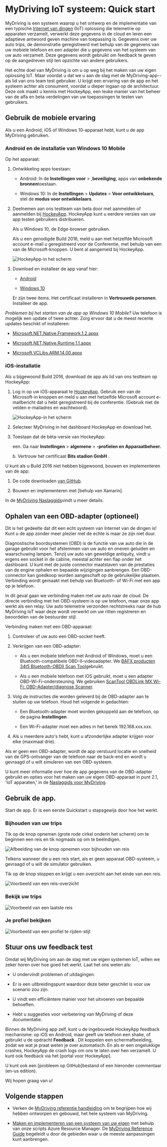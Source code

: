 <properties
    pageTitle="Voorbeeld van de MyDriving Azure IoT: Quick start | Microsoft Azure"
    description="Aan de slag met een app die een uitgebreide demonstratie van het bouwen van een IoT-systeem met behulp van Microsoft Azure, met inbegrip van de Stream Analytics, Machine Learning en Hubs gebeurtenis is."
    services=""
    documentationCenter=".net"
    suite=""
    authors="harikmenon"
    manager="douge"/>

<tags
    ms.service="multiple"
    ms.workload="tbd"
    ms.tgt_pltfrm="ibiza"
    ms.devlang="dotnet"
    ms.topic="article"
    ms.date="03/25/2016"
    ms.author="harikm"/>

# <a name="mydriving-iot-system-quick-start"></a>MyDriving IoT systeem: Quick start

MyDriving is een systeem waarop u het ontwerp en de implementatie van een typische [Internet van dingen](iot-suite-overview.md) (IoT) oplossing die telemetrie op apparaten verzamelt, verwerkt deze gegevens in de cloud en leren een adaptieve antwoord geven machine van toepassing is. Gegevens over uw auto trips, de demonstratie geregistreerd met behulp van de gegevens van uw mobiele telefoon en een adapter die u gegevens van het systeem van uw auto verzamelt. Deze gegevens wordt gebruikt om feedback te geven op de aangedreven stijl ten opzichte van andere gebruikers.

Het echte doel van MyDriving is om u op weg bij het maken van uw eigen oplossing IoT. Maar voordat u dat we u aan de slag met de MyDriving-app--als lid van ons team test gebruiker. U krijgt een ervaring van de app en het systeem achter als consument, voordat u dieper ingaan op de architectuur. Deze ook maakt u kennis met HockeyApp, een leuke manier van het beheer van de alfa en beta verdelingen van uw toepassingen te testen van gebruikers.

## <a name="use-the-mobile-experience"></a>Gebruik de mobiele ervaring

Als u een Android, iOS of Windows 10-apparaat hebt, kunt u de app MyDriving gebruiken.

### <a name="android-and-windows-10-mobile-installation"></a>Android en de installatie van Windows 10 Mobile

Op het apparaat:

1.  Ontwikkeling apps toestaan:

    -   Android: In de **Instellingen voor** > ,**beveiliging**, apps van **onbekende bronnen**toestaan.

    -   Windows 10: In de **Instellingen** > **Updates** > **Voor ontwikkelaars**, stel de **modus voor ontwikkelaars**.

2.  Deelnemen aan ons testteam van beta door met aanmelden of aanmelden bij [HockeyApp](https://rink.hockeyapp.net). HockeyApp kunt u eerdere versies van uw app testen gebruikers distribueren.

    Als u Windows 10, de Edge-browser gebruiken.

    Als u een genodigde Build 2016, meld u aan met hetzelfde Microsoft account e-mail u geregistreerd voor de Conferentie, met behulp van een van de Microsoft-knoppen. U bent al aangemeld bij HockeyApp.

    ![HockeyApp-in het scherm](./media/iot-solution-get-started/image1.png)

3.  Download en installeer de app vanaf hier:

    -   [Android](http://rink.io/spMyDrivingAndroid)

    -   [Windows 10](http://rink.io/spMyDrivingUWP)

    Er zijn twee items. Het certificaat installeren in **Vertrouwde personen**. Installeer de app.

*Problemen bij het starten van de app op Windows 10 Mobile?* Uw telefoon is mogelijk een update of twee achter. Zorg ervoor dat u de meest recente updates beschikt of installeren:

 - [Microsoft.NET.Native.Framework.1.2.appx](https://download.hockeyapp.net/packages/win10/Microsoft.NET.Native.Framework.1.2.appx) 

 - [Microsoft.NET.Native.Runtime.1.1.appx](https://download.hockeyapp.net/packages/win10/Microsoft.NET.Native.Runtime.1.1.appx) 

 - [Microsoft.VCLibs.ARM.14.00.appx](https://download.hockeyapp.net/packages/win10/Microsoft.VCLibs.ARM.14.00.appx)


### <a name="ios-installation"></a>iOS-installatie

Als u bijgewoond Build 2016, download de app als lid van ons testteam op HockeyApp:

1.  Log in op uw iOS-apparaat te [HockeyApp](https://rink.hockeyapp.net).
    Gebruik een van de Microsoft-in knoppen en meld u aan met hetzelfde Microsoft account e-mailbericht dat u hebt geregistreerd bij de conferentie. (Gebruik niet de velden e-mailadres en wachtwoord).

    ![HockeyApp-in het scherm](./media/iot-solution-get-started/image1.png)

2.  Selecteer MyDriving in het dashboard HockeyApp en download het.

3.  Toestaan dat de bèta-versie van HockeyApp:

    een. Ga naar **Instellingen** > **algemene** > **-profielen en Apparaatbeheer.**

    b. Vertrouw het certificaat **Bits stadion GmbH** .

U kunt als u Build 2016 niet hebben bijgewoond, bouwen en implementeren van de app:

1.   De code downloaden [van GitHub].

2.   Bouwen en implementeren met [behulp van Xamarin].

In de [MyDriving Naslaggids](http://aka.ms/mydrivingdocs)vindt u meer details.

## <a name="get-an-obd-adapter-optional"></a>Ophalen van een OBD-adapter (optioneel)

Dit is het gedeelte dat dit een echt systeem van Internet van de dingen is! Kunt u de app zonder meer plezier met de echte is maar ze zijn niet duur.

Diagnostische boordsystemen (OBD) is de functie van uw auto die in de garage gebruikt voor het afstemmen van uw auto en oneven geluiden en waarschuwing lampen. Tenzij uw auto van geweldige antiquity, vindt u ergens een socket in de cabine, meestal achter een flap onder het dashboard. U kunt met de juiste connector maatstaven van de prestaties van de engine ophalen en bepaalde wijzigingen aanbrengen. Een OBD-connector kan goedkoop worden aangeschaft op de gebruikelijke plaatsen. Verbinding wordt gemaakt met behulp van Bluetooth- of Wi-Fi met een app op je telefoon.

In dit geval gaan we verbinding maken met uw auto naar de cloud. De directe verbinding met het OBD-systeem is op uw telefoon, maar onze app werkt als een relay. Uw auto telemetrie verzonden rechtstreeks naar de hub MyDriving IoT waar deze wordt verwerkt om uw ritten registreren en beoordelen van de bestuurder stijl.

Verbinding maken met een OBD-apparaat:

1.  Controleer of uw auto een OBD-socket heeft.

2.  Verkrijgen van een OBD-adapter:

    -   Als u een mobiele telefoon met Android of Windows, moet u een Bluetooth-compatibele OBD-II-videoadapter. We [BAFX producten 34t5 Bluetooth-OBDII Scan Tool]gebruikt.

    -   Als u een mobiele telefoon met iOS gebruikt, moet u een adapter OBD-Wi-Fi-ondersteuning. We gebruiken [ScanTool OBDLink MX Wi-Fi: OBD-Adapter/diagnose Scanner].

3.  Volg de instructies die worden geleverd bij de OBD-adapter aan te sluiten op uw telefoon. Houd het volgende in gedachten:

    -   Een Bluetooth-adapter moet worden gekoppeld aan de telefoon, op de pagina **Instellingen** .

    -   Een Wi-Fi-adapter moet een adres in het bereik 192.168.xxx.xxx.

4.  Als u meerdere auto's hebt, kunt u afzonderlijke adapter krijgen voor elke (maximaal drie).

Als er geen een OBD-adapter, wordt de app verstuurd locatie en snelheid van de GPS-ontvanger van de telefoon naar de back-end en wordt u gevraagd of u wilt simuleren van een OBD-systeem.

U kunt meer informatie over hoe de app gegevens van de OBD-adapter gebruikt en opties voor het maken van uw eigen OBD-apparaat in punt 2.1, 'IoT apparaten,' in de [Naslaggids voor MyDriving](http://aka.ms/mydrivingdocs).

## <a name="use-the-app"></a>Gebruik de app.

Start de app. Er is een eerste Quickstart u stapsgewijs door hoe het werkt.

### <a name="track-your-trips"></a>Bijhouden van uw trips

Tik op de knop opnemen (grote rode cirkel onderin het scherm) om te beginnen een reis en tik nogmaals op om te beëindigen.

![Afbeelding van de knop opnemen voor bijhouden van reis](./media/iot-solution-get-started/image2.png)

Telkens wanneer die u een reis start, als er geen apparaat OBD-systeem, u gevraagd of u wilt de simulator gebruiken.

Tik op de knop stoppen en krijgt u een overzicht aan het einde van een reis.

![Voorbeeld van een reis-overzicht](./media/iot-solution-get-started/image3.png)

### <a name="review-your-trips"></a>Bekijk uw trips

![Voorbeeld van een laatste reis](./media/iot-solution-get-started/image4.png)

### <a name="review-your-profile"></a>Je profiel bekijken

![Voorbeeld van een profiel te rijden-stijl](./media/iot-solution-get-started/image5.png)

## <a name="send-us-your-test-feedback"></a>Stuur ons uw feedback test

Omdat wij MyDriving om aan de slag met uw eigen systemen IoT, willen we zeker horen over hoe goed het werkt. Laat het ons weten als:

- U ondervindt problemen of uitdagingen.

- Er is een uitbreidingspunt waardoor deze beter geschikt is voor uw scenario zou zijn.

- U vindt een efficiëntere manier voor het uitvoeren van bepaalde behoeften.

- Hebt u suggesties voor verbetering van MyDriving of deze documentatie.

Binnen de MyDriving app zelf, kunt u de ingebouwde HockeyApp feedback mechanisme: op iOS en Android, maar geeft uw telefoon een shake, of gebruikt u de opdracht **Feedback** . Dit koppelen een schermafbeelding, zodat we wat je praat weten je over automatisch. En als er een ongelukkige crashes, HockeyApp de crash logs om ons te laten over hen verzamelt. U kunt ook feedback via het [portal voor HockeyApp].

U kunt ook een [probleem op GitHub]bestand of een hieronder commentaar (en-us edition).

Wij hopen graag van u!

## <a name="next-steps"></a>Volgende stappen

-   Verken de [MyDriving referentie handleiding](http://aka.ms/mydrivingdocs) om te begrijpen hoe wij hebben ontworpen en gebouwd, het hele systeem van MyDriving.

-   [Maken en implementeren van een systeem van uw eigen](iot-solution-build-system.md) met behulp van onze scripts Azure Resource Manager. De [MyDriving Reference Guide](http://aka.ms/mydrivingdocs) begeleidt u door de gebieden waar u de meeste aanpassingen kunt aanbrengen.

  [van GitHub]: https://github.com/Azure-Samples/MyDriving
  [met behulp van Xamarin]: https://developer.xamarin.com/guides/ios/getting_started/installation/
  [BAFX producten 34t5 Bluetooth-OBDII Scan Tool]: http://www.amazon.com/gp/product/B005NLQAHS
  [ScanTool OBDLink MX Wi-Fi: OBD-Adapter/diagnose Scanner]: http://www.amazon.com/gp/product/B00OCYXTYY/ref=s9_simh_gw_g263_i1_r?pf_rd_m=ATVPDKIKX0DER&pf_rd_s=desktop-2&pf_rd_r=1MWRMKXK4KK9VYMJ44MP
  [HockeyApp-portal]: https://rink.hockeyapp.org
  [afgeven op GitHub]: https://github.com/Azure-Samples/MyDriving/issues
